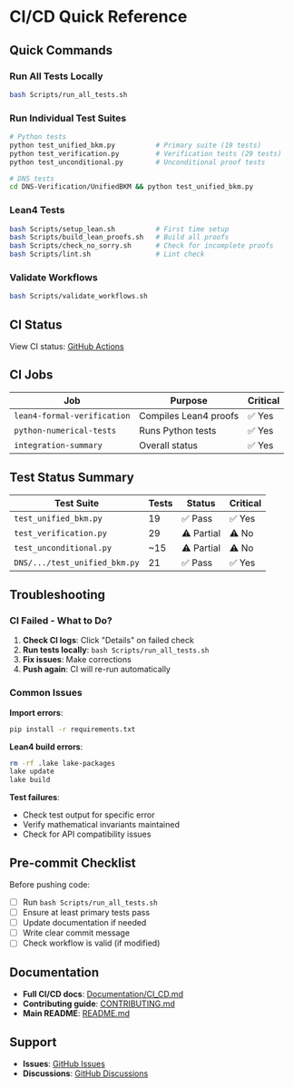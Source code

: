 # CI/CD Quick Reference

## Quick Commands

### Run All Tests Locally
```bash
bash Scripts/run_all_tests.sh
```

### Run Individual Test Suites
```bash
# Python tests
python test_unified_bkm.py          # Primary suite (19 tests)
python test_verification.py         # Verification tests (29 tests)
python test_unconditional.py        # Unconditional proof tests

# DNS tests
cd DNS-Verification/UnifiedBKM && python test_unified_bkm.py
```

### Lean4 Tests
```bash
bash Scripts/setup_lean.sh          # First time setup
bash Scripts/build_lean_proofs.sh   # Build all proofs
bash Scripts/check_no_sorry.sh      # Check for incomplete proofs
bash Scripts/lint.sh                # Lint check
```

### Validate Workflows
```bash
bash Scripts/validate_workflows.sh
```

## CI Status

View CI status: [GitHub Actions](https://github.com/motanova84/3D-Navier-Stokes/actions)

## CI Jobs

| Job | Purpose | Critical |
|-----|---------|----------|
| `lean4-formal-verification` | Compiles Lean4 proofs | ✅ Yes |
| `python-numerical-tests` | Runs Python tests | ✅ Yes |
| `integration-summary` | Overall status | ✅ Yes |

## Test Status Summary

| Test Suite | Tests | Status | Critical |
|------------|-------|--------|----------|
| `test_unified_bkm.py` | 19 | ✅ Pass | ✅ Yes |
| `test_verification.py` | 29 | ⚠️ Partial | ⚠️ No |
| `test_unconditional.py` | ~15 | ⚠️ Partial | ⚠️ No |
| `DNS/.../test_unified_bkm.py` | 21 | ✅ Pass | ✅ Yes |

## Troubleshooting

### CI Failed - What to Do?

1. **Check CI logs**: Click "Details" on failed check
2. **Run tests locally**: `bash Scripts/run_all_tests.sh`
3. **Fix issues**: Make corrections
4. **Push again**: CI will re-run automatically

### Common Issues

**Import errors**:
```bash
pip install -r requirements.txt
```

**Lean4 build errors**:
```bash
rm -rf .lake lake-packages
lake update
lake build
```

**Test failures**:
- Check test output for specific error
- Verify mathematical invariants maintained
- Check for API compatibility issues

## Pre-commit Checklist

Before pushing code:

- [ ] Run `bash Scripts/run_all_tests.sh`
- [ ] Ensure at least primary tests pass
- [ ] Update documentation if needed
- [ ] Write clear commit message
- [ ] Check workflow is valid (if modified)

## Documentation

- **Full CI/CD docs**: [Documentation/CI_CD.md](CI_CD.md)
- **Contributing guide**: [CONTRIBUTING.md](../CONTRIBUTING.md)
- **Main README**: [README.md](../README.md)

## Support

- **Issues**: [GitHub Issues](https://github.com/motanova84/3D-Navier-Stokes/issues)
- **Discussions**: [GitHub Discussions](https://github.com/motanova84/3D-Navier-Stokes/discussions)
